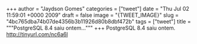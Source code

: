 
+++
author = "Jaydson Gomes"
categories = ["tweet"]
date = "Thu Jul 02 11:59:01 +0000 2009"
draft = false
image = "{TWEET_IMAGE}"
slug = "4bc765dba74b07de4356b3b11926d80b8dbf472b"
tags = ["tweet"]
title = """PostgreSQL 8.4 saiu ontem..."""
+++
PostgreSQL 8.4 saiu ontem. http://tinyurl.com/nc6a6l
